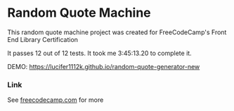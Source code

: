 # Random Quote Machine

This random quote machine project was created for FreeCodeCamp's Front End Library Certification

It passes 12 out of 12 tests. It took me 3:45:13.20 to complete it.

DEMO: https://lucifer1112k.github.io/random-quote-generator-new

### Link
See [freecodecamp.com](https://www.freecodecamp.org/learn/front-end-libraries/front-end-libraries-projects/build-a-random-quote-machine) for more

